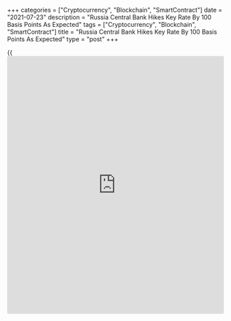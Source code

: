 +++
categories = ["Cryptocurrency", "Blockchain", "SmartContract"]
date = "2021-07-23"
description = "Russia Central Bank Hikes Key Rate By 100 Basis Points As Expected"
tags = ["Cryptocurrency", "Blockchain", "SmartContract"]
title = "Russia Central Bank Hikes Key Rate By 100 Basis Points As Expected"
type = "post"
+++

{{<iframe id="large-banner" src="https://www.bounty.group/#slide=27.0" width="100%" height="600" scrolling="no" style="border: 0px solid rgb(216, 221, 230); border-radius: 3px;">}}

Russia's central bank raised its key interest rate by 100 basis points
on Friday, to bring the inflation to the target.

The Board of Directors decided to increase the key rate to 6.50 percent
from 5.50 percent. The outcome of the meeting came in line with
economists' expectations.

The bank has lifted its benchmark rate by a cumulative 225 basis points
since March.

The central bank said, "The balance of risks remains significantly
shifted towards proinflationary ones." Policymakers viewed that high
inflation expectations may cause inflation to deviate upwards from the
target for a longer period.

Annual inflation is forecast to reach 5.7-6.2 percent this year. Given
the monetary [policy](https://www.fintechee.com/policy/) stance, annual inflation will edge down to 4.0-4.5
percent in 2022 and will remain close to 4 percent further on, the bank
said.

The [economy][1] is projected to grow in the range of 4.0 to 4.5 percent
in 2021. In 2022-2023, the Russian economy will grow 2.0-3.0 percent
annually.

"If the situation develops in line with the baseline forecast, the Bank
of Russia will consider the necessity of further key rate increase at
its upcoming meetings," the bank said.

The bank added that today's decision will speed up the adjustment of
bank interest rates to the monetary [policy](https://www.fintechee.com/policy/) pursued.

The hawkish tone of the central bank, with inflation unlikely to return
to target next year, Liam Peach, an economist at Capital Economics, said
there will be an additional 75 basis point of interest rate hikes, to
7.25 percent by year-end.

For comments and feedback [contact](https://www.playgroundfx.com/contact/): editorial@rtt[news](https://www.letsplayfx.com/blog/forex-news-website/).com

[Economic News][1]

 **What parts of the world are seeing the best (and worst) economic
performances lately? Click[here][2] to check out our [Econ Scorecard][2]
and find out! See up-to-the-moment [ranking](https://www.playgroundfx.com/blog/crypto-exchange-ranking/)s for the best and worst
performers in [GDP][3], [unemployment rate][4], [inflation][2] and much
more.**

   1. www.rtt[news](https://www.letsplayfx.com/blog/forex-news-website/).com/Content/EconomicNews.aspx
   2. www.rtt[news](https://www.letsplayfx.com/blog/forex-news-website/).com/economic-scorecard/world-rank/CPI/highest-performance.aspx
   3. www.rtt[news](https://www.letsplayfx.com/blog/forex-news-website/).com/economic-scorecard/world-rank/GDP/highest-performance.aspx
   4. www.rtt[news](https://www.letsplayfx.com/blog/forex-news-website/).com/economic-scorecard/world-rank/unemployment-rate/lowest-performance.aspx